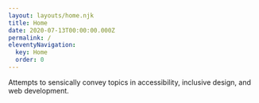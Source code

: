 ```yaml
---
layout: layouts/home.njk
title: Home
date: 2020-07-13T00:00:00.000Z
permalink: /
eleventyNavigation:
  key: Home
  order: 0
---
```


Attempts to sensically convey topics in accessibility, inclusive design, and web development.
